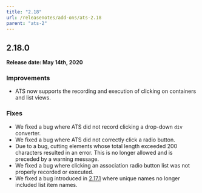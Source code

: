 ```yaml
---
title: "2.18"
url: /releasenotes/add-ons/ats-2.18
parent: "ats-2"
---
```


## 2.18.0

**Release date: May 14th, 2020**

### Improvements

* ATS now supports the recording and execution of clicking on containers and list views. 

### Fixes

* We fixed a bug where ATS did not record clicking a drop-down `div` converter.
* We fixed a bug where ATS did not correctly click a radio button.
* Due to a bug, cutting elements whose total length exceeded 200 characters resulted in an error. This is no longer allowed and is preceded by a warning message.
* We fixed a bug where clicking an association radio button list was not properly recorded or executed.
* We fixed a bug introduced in [2.17.1](ats-2.17#2171) where unique names no longer included list item names.
